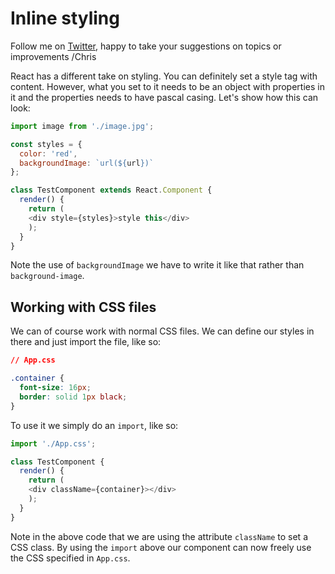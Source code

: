 # Inline styling

Follow me on [Twitter](https://twitter.com/chris_noring), happy to take your suggestions on topics or improvements /Chris

React has a different take on styling. You can definitely set a style tag with content. However, what you set to it needs to be an object with properties in it and the properties needs to have pascal casing. Let's show how this can look:

```js
import image from './image.jpg';

const styles = {
  color: 'red',
  backgroundImage: `url(${url})`
};

class TestComponent extends React.Component {
  render() {
    return (
    <div style={styles}>style this</div>
    );
  }
}
```

Note the use of `backgroundImage` we have to write it like that rather than `background-image`.

## Working with CSS files

We can of course work with normal CSS files. We can define our styles in there and just import the file, like so:

```css
// App.css

.container {
  font-size: 16px;
  border: solid 1px black;
}
```

To use it we simply do an `import`, like so:

```js
import './App.css';

class TestComponent {
  render() {
    return (
    <div className={container}></div>
    );
  }
}

```

Note in the above code that we are using the attribute `className` to set a CSS class. By using the `import` above our component can now freely use the CSS specified in `App.css`.